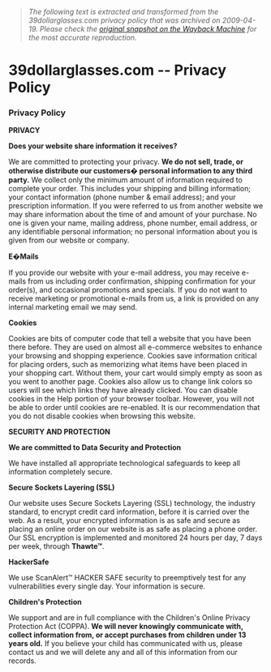 > *The following text is extracted and transformed from the 39dollarglasses.com privacy policy that was archived on 2009-04-19. Please check the [original snapshot on the Wayback Machine](https://web.archive.org/web/20090419163817id_/http%3A//www.39dollarglasses.com/privacy_policy.html) for the most accurate reproduction.*

# 39dollarglasses.com -- Privacy Policy

###  Privacy Policy 

  
**PRIVACY**

**Does your website share information it receives?**

We are committed to protecting your privacy. **We do not sell, trade, or otherwise distribute our customers� personal information to any third party.** We collect only the minimum amount of information required to complete your order. This includes your shipping and billing information; your contact information (phone number & email address); and your prescription information. If you were referred to us from another website we may share information about the time of and amount of your purchase. No one is given your name, mailing address, phone number, email address, or any identifiable personal information; no personal information about you is given from our website or company. 

**E�Mails**

If you provide our website with your e-mail address, you may receive e-mails from us including order confirmation, shipping confirmation for your order(s), and occasional promotions and specials. If you do not want to receive marketing or promotional e-mails from us, a link is provided on any internal marketing email we may send. 

**Cookies**

Cookies are bits of computer code that tell a website that you have been there before. They are used on almost all e-commerce websites to enhance your browsing and shopping experience. Cookies save information critical for placing orders, such as memorizing what items have been placed in your shopping cart. Without them, your cart would simply empty as soon as you went to another page. Cookies also allow us to change link colors so users will see which links they have already clicked. You can disable cookies in the Help portion of your browser toolbar. However, you will not be able to order until cookies are re-enabled. It is our recommendation that you do not disable cookies when browsing this website. 

**SECURITY AND PROTECTION**

**We are committed to Data Security and Protection**

We have installed all appropriate technological safeguards to keep all information completely secure. 

**Secure Sockets Layering (SSL)**

Our website uses Secure Sockets Layering (SSL) technology, the industry standard, to encrypt credit card information, before it is carried over the web. As a result, your encrypted information is as safe and secure as placing an online order on our website is as safe as placing a phone order. Our SSL encryption is implemented and monitored 24 hours per day, 7 days per week, through **Thawte™**. 

**HackerSafe**

We use ScanAlert™ HACKER SAFE security to preemptively test for any vulnerabilities every single day. Your information is secure. 

**Children's Protection**

We support and are in full compliance with the Children's Online Privacy Protection Act (COPPA). **We will never knowingly communicate with, collect information from, or accept purchases from children under 13 years old.** If you believe your child has communicated with us, please contact us and we will delete any and all of this information from our records. 
